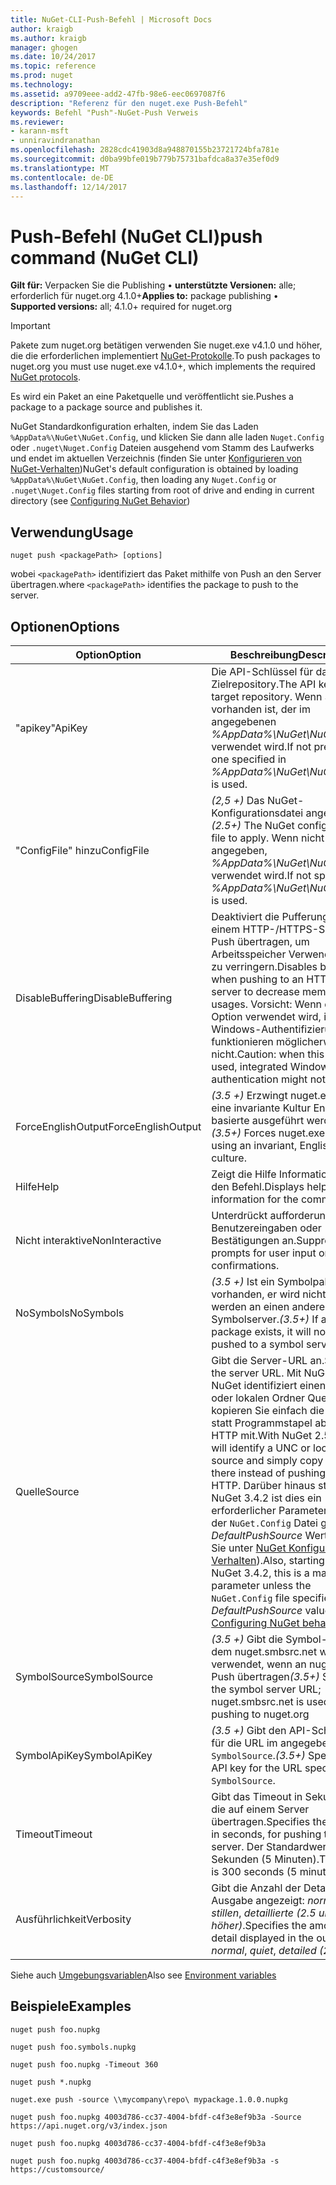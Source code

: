```yaml
---
title: NuGet-CLI-Push-Befehl | Microsoft Docs
author: kraigb
ms.author: kraigb
manager: ghogen
ms.date: 10/24/2017
ms.topic: reference
ms.prod: nuget
ms.technology: 
ms.assetid: a9709eee-add2-47fb-98e6-eec0697087f6
description: "Referenz für den nuget.exe Push-Befehl"
keywords: Befehl "Push"-NuGet-Push Verweis
ms.reviewer:
- karann-msft
- unniravindranathan
ms.openlocfilehash: 2828cdc41903d8a948870155b23721724bfa781e
ms.sourcegitcommit: d0ba99bfe019b779b75731bafdca8a37e35ef0d9
ms.translationtype: MT
ms.contentlocale: de-DE
ms.lasthandoff: 12/14/2017
---
```

# <a name="push-command-nuget-cli"></a><span data-ttu-id="5cf8f-104">Push-Befehl (NuGet CLI)</span><span class="sxs-lookup"><span data-stu-id="5cf8f-104">push command (NuGet CLI)</span></span>

<span data-ttu-id="5cf8f-105">**Gilt für:** Verpacken Sie die Publishing &bullet; **unterstützte Versionen:** alle; erforderlich für nuget.org 4.1.0+</span><span class="sxs-lookup"><span data-stu-id="5cf8f-105">**Applies to:** package publishing &bullet; **Supported versions:** all; 4.1.0+ required for nuget.org</span></span>

> [!Important]
> <span data-ttu-id="5cf8f-106">Pakete zum nuget.org betätigen verwenden Sie nuget.exe v4.1.0 und höher, die die erforderlichen implementiert [NuGet-Protokolle](../api/nuget-protocols.md).</span><span class="sxs-lookup"><span data-stu-id="5cf8f-106">To push packages to nuget.org you must use nuget.exe v4.1.0+, which implements the required [NuGet protocols](../api/nuget-protocols.md).</span></span>

<span data-ttu-id="5cf8f-107">Es wird ein Paket an eine Paketquelle und veröffentlicht sie.</span><span class="sxs-lookup"><span data-stu-id="5cf8f-107">Pushes a package to a package source and publishes it.</span></span>

<span data-ttu-id="5cf8f-108">NuGet Standardkonfiguration erhalten, indem Sie das Laden `%AppData%\NuGet\NuGet.Config`, und klicken Sie dann alle laden `Nuget.Config` oder `.nuget\Nuget.Config` Dateien ausgehend vom Stamm des Laufwerks und endet im aktuellen Verzeichnis (finden Sie unter [Konfigurieren von NuGet-Verhalten](../consume-packages/configuring-nuget-behavior.md))</span><span class="sxs-lookup"><span data-stu-id="5cf8f-108">NuGet's default configuration is obtained by loading `%AppData%\NuGet\NuGet.Config`, then loading any `Nuget.Config` or `.nuget\Nuget.Config` files starting from root of drive and ending in current directory (see [Configuring NuGet Behavior](../consume-packages/configuring-nuget-behavior.md))</span></span>

## <a name="usage"></a><span data-ttu-id="5cf8f-109">Verwendung</span><span class="sxs-lookup"><span data-stu-id="5cf8f-109">Usage</span></span>

```
nuget push <packagePath> [options]
```

<span data-ttu-id="5cf8f-110">wobei `<packagePath>` identifiziert das Paket mithilfe von Push an den Server übertragen.</span><span class="sxs-lookup"><span data-stu-id="5cf8f-110">where `<packagePath>` identifies the package to push to the server.</span></span>

## <a name="options"></a><span data-ttu-id="5cf8f-111">Optionen</span><span class="sxs-lookup"><span data-stu-id="5cf8f-111">Options</span></span>

| <span data-ttu-id="5cf8f-112">Option</span><span class="sxs-lookup"><span data-stu-id="5cf8f-112">Option</span></span> | <span data-ttu-id="5cf8f-113">Beschreibung</span><span class="sxs-lookup"><span data-stu-id="5cf8f-113">Description</span></span> |
| --- | --- |
| <span data-ttu-id="5cf8f-114">"apikey"</span><span class="sxs-lookup"><span data-stu-id="5cf8f-114">ApiKey</span></span> | <span data-ttu-id="5cf8f-115">Die API-Schlüssel für das Zielrepository.</span><span class="sxs-lookup"><span data-stu-id="5cf8f-115">The API key for the target repository.</span></span> <span data-ttu-id="5cf8f-116">Wenn Sie nicht vorhanden ist, der im angegebenen *%AppData%\NuGet\NuGet.Config* verwendet wird.</span><span class="sxs-lookup"><span data-stu-id="5cf8f-116">If not present,  the one specified in *%AppData%\NuGet\NuGet.Config* is used.</span></span> |
| <span data-ttu-id="5cf8f-117">"ConfigFile" hinzu</span><span class="sxs-lookup"><span data-stu-id="5cf8f-117">ConfigFile</span></span> | <span data-ttu-id="5cf8f-118">*(2,5 +)*  Das NuGet-Konfigurationsdatei angewendet.</span><span class="sxs-lookup"><span data-stu-id="5cf8f-118">*(2.5+)* The NuGet configuration file to apply.</span></span> <span data-ttu-id="5cf8f-119">Wenn nicht angegeben, *%AppData%\NuGet\NuGet.Config* verwendet wird.</span><span class="sxs-lookup"><span data-stu-id="5cf8f-119">If not specified, *%AppData%\NuGet\NuGet.Config* is used.</span></span> |
| <span data-ttu-id="5cf8f-120">DisableBuffering</span><span class="sxs-lookup"><span data-stu-id="5cf8f-120">DisableBuffering</span></span> | <span data-ttu-id="5cf8f-121">Deaktiviert die Pufferung, wenn an einem HTTP-/HTTPS-Server per Push übertragen, um Arbeitsspeicher Verwendungen zu verringern.</span><span class="sxs-lookup"><span data-stu-id="5cf8f-121">Disables buffering when pushing to an HTTP(s) server to decrease memory usages.</span></span> <span data-ttu-id="5cf8f-122">Vorsicht: Wenn diese Option verwendet wird, integrierte Windows-Authentifizierung funktionieren möglicherweise nicht.</span><span class="sxs-lookup"><span data-stu-id="5cf8f-122">Caution: when this option is used, integrated Windows authentication might not work.</span></span> |
| <span data-ttu-id="5cf8f-123">ForceEnglishOutput</span><span class="sxs-lookup"><span data-stu-id="5cf8f-123">ForceEnglishOutput</span></span> | <span data-ttu-id="5cf8f-124">*(3.5 +)*  Erzwingt nuget.exe über eine invariante Kultur Englisch-basierte ausgeführt werden.</span><span class="sxs-lookup"><span data-stu-id="5cf8f-124">*(3.5+)* Forces nuget.exe to run using an invariant, English-based culture.</span></span> |
| <span data-ttu-id="5cf8f-125">Hilfe</span><span class="sxs-lookup"><span data-stu-id="5cf8f-125">Help</span></span> | <span data-ttu-id="5cf8f-126">Zeigt die Hilfe Informationen für den Befehl.</span><span class="sxs-lookup"><span data-stu-id="5cf8f-126">Displays help information for the command.</span></span> |
| <span data-ttu-id="5cf8f-127">Nicht interaktive</span><span class="sxs-lookup"><span data-stu-id="5cf8f-127">NonInteractive</span></span> | <span data-ttu-id="5cf8f-128">Unterdrückt aufforderungen für Benutzereingaben oder Bestätigungen an.</span><span class="sxs-lookup"><span data-stu-id="5cf8f-128">Suppresses prompts for user input or confirmations.</span></span> |
| <span data-ttu-id="5cf8f-129">NoSymbols</span><span class="sxs-lookup"><span data-stu-id="5cf8f-129">NoSymbols</span></span> | <span data-ttu-id="5cf8f-130">*(3.5 +)*  Ist ein Symbolpaket vorhanden, er wird nicht abgelegt werden an einen anderen Symbolserver.</span><span class="sxs-lookup"><span data-stu-id="5cf8f-130">*(3.5+)* If a symbols package exists, it will not be pushed to a symbol server.</span></span> |
| <span data-ttu-id="5cf8f-131">Quelle</span><span class="sxs-lookup"><span data-stu-id="5cf8f-131">Source</span></span> | <span data-ttu-id="5cf8f-132">Gibt die Server-URL an.</span><span class="sxs-lookup"><span data-stu-id="5cf8f-132">Specifies the server URL.</span></span> <span data-ttu-id="5cf8f-133">Mit NuGet 2.5 + NuGet identifiziert einen UNC- oder lokalen Ordner Quelle und kopieren Sie einfach die Datei statt Programmstapel abzulegen HTTP mit.</span><span class="sxs-lookup"><span data-stu-id="5cf8f-133">With NuGet 2.5+, NuGet will identify a UNC or local folder source and simply copy the file there instead of pushing it using HTTP.</span></span>  <span data-ttu-id="5cf8f-134">Darüber hinaus starting mit NuGet 3.4.2 ist dies ein erforderlicher Parameter, wenn der `NuGet.Config` Datei gibt eine *DefaultPushSource* Wert (finden Sie unter [NuGet Konfigurieren von Verhalten](../Consume-Packages/Configuring-NuGet-Behavior.md)).</span><span class="sxs-lookup"><span data-stu-id="5cf8f-134">Also, starting with NuGet 3.4.2, this is a mandatory parameter unless the `NuGet.Config` file specifies a *DefaultPushSource* value (see [Configuring NuGet behavior](../Consume-Packages/Configuring-NuGet-Behavior.md)).</span></span> |
| <span data-ttu-id="5cf8f-135">SymbolSource</span><span class="sxs-lookup"><span data-stu-id="5cf8f-135">SymbolSource</span></span> | <span data-ttu-id="5cf8f-136">*(3.5 +)*  Gibt die Symbol-URL, bei dem nuget.smbsrc.net wird verwendet, wenn an nuget.org per Push übertragen</span><span class="sxs-lookup"><span data-stu-id="5cf8f-136">*(3.5+)* Specifies the symbol server URL; nuget.smbsrc.net is used when pushing to nuget.org</span></span> |
| <span data-ttu-id="5cf8f-137">SymbolApiKey</span><span class="sxs-lookup"><span data-stu-id="5cf8f-137">SymbolApiKey</span></span> | <span data-ttu-id="5cf8f-138">*(3.5 +)*  Gibt den API-Schlüssel an, für die URL im angegebenen `-SymbolSource`.</span><span class="sxs-lookup"><span data-stu-id="5cf8f-138">*(3.5+)* Specifies the API key for the URL specified in `-SymbolSource`.</span></span> |
| <span data-ttu-id="5cf8f-139">Timeout</span><span class="sxs-lookup"><span data-stu-id="5cf8f-139">Timeout</span></span> | <span data-ttu-id="5cf8f-140">Gibt das Timeout in Sekunden für die auf einem Server übertragen.</span><span class="sxs-lookup"><span data-stu-id="5cf8f-140">Specifies the timeout, in seconds, for pushing to a server.</span></span> <span data-ttu-id="5cf8f-141">Der Standardwert ist 300 Sekunden (5 Minuten).</span><span class="sxs-lookup"><span data-stu-id="5cf8f-141">The default is 300 seconds (5 minutes).</span></span> |
| <span data-ttu-id="5cf8f-142">Ausführlichkeit</span><span class="sxs-lookup"><span data-stu-id="5cf8f-142">Verbosity</span></span> | <span data-ttu-id="5cf8f-143">Gibt die Anzahl der Details in der Ausgabe angezeigt: *normalen*, *stillen*, *detaillierte (2.5 und höher)*.</span><span class="sxs-lookup"><span data-stu-id="5cf8f-143">Specifies the amount of detail displayed in the output: *normal*, *quiet*, *detailed (2.5+)*.</span></span> |

<span data-ttu-id="5cf8f-144">Siehe auch [Umgebungsvariablen](cli-ref-environment-variables.md)</span><span class="sxs-lookup"><span data-stu-id="5cf8f-144">Also see [Environment variables](cli-ref-environment-variables.md)</span></span>

## <a name="examples"></a><span data-ttu-id="5cf8f-145">Beispiele</span><span class="sxs-lookup"><span data-stu-id="5cf8f-145">Examples</span></span>

```
nuget push foo.nupkg

nuget push foo.symbols.nupkg

nuget push foo.nupkg -Timeout 360

nuget push *.nupkg

nuget.exe push -source \\mycompany\repo\ mypackage.1.0.0.nupkg

nuget push foo.nupkg 4003d786-cc37-4004-bfdf-c4f3e8ef9b3a -Source https://api.nuget.org/v3/index.json

nuget push foo.nupkg 4003d786-cc37-4004-bfdf-c4f3e8ef9b3a

nuget push foo.nupkg 4003d786-cc37-4004-bfdf-c4f3e8ef9b3a -s https://customsource/
```
